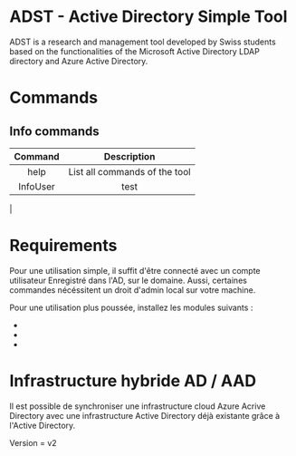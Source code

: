 # ADST - Active Directory Simple Tool

ADST is a research and management tool developed by Swiss students based on the functionalities of the Microsoft Active Directory LDAP directory and Azure Active Directory.

# Commands
## Info commands
|Command|Description|
|:-----:|:---------:|
| help  | List all commands of the tool
|InfoUser|test|
|



# Requirements

Pour une utilisation simple, il suffit d'être connecté avec un compte utilisateur Enregistré dans l'AD, sur le domaine.
Aussi, certaines commandes nécéssitent un droit d'admin local sur votre machine.

Pour une utilisation plus poussée, installez les modules suivants :

- 
- 
- 



# Infrastructure hybride AD / AAD

Il est possible de synchroniser une infrastructure cloud Azure Acrive Directory avec une infrastructure Active Directory
déjà existante grâce à l'Active Directory.





Version = v2
